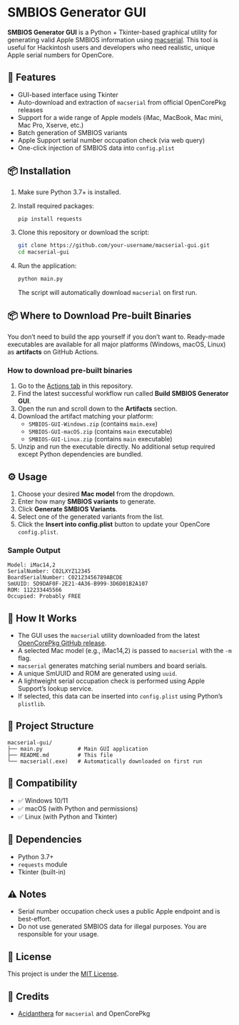 # SMBIOS Generator GUI

**SMBIOS Generator GUI** is a Python + Tkinter-based graphical utility for generating valid Apple SMBIOS information using [macserial](https://github.com/acidanthera/OpenCorePkg). This tool is useful for Hackintosh users and developers who need realistic, unique Apple serial numbers for OpenCore.

## 🚀 Features

* GUI-based interface using Tkinter
* Auto-download and extraction of `macserial` from official OpenCorePkg releases
* Support for a wide range of Apple models (iMac, MacBook, Mac mini, Mac Pro, Xserve, etc.)
* Batch generation of SMBIOS variants
* Apple Support serial number occupation check (via web query)
* One-click injection of SMBIOS data into `config.plist`




## 📦 Installation

1. Make sure Python 3.7+ is installed.
2. Install required packages:

   ```bash
   pip install requests
   ```
3. Clone this repository or download the script:

   ```bash
   git clone https://github.com/your-username/macserial-gui.git
   cd macserial-gui
   ```
4. Run the application:

   ```bash
   python main.py
   ```

   The script will automatically download `macserial` on first run.

## 📦 Where to Download Pre-built Binaries

You don’t need to build the app yourself if you don’t want to. Ready-made executables are available for all major platforms (Windows, macOS, Linux) as **artifacts** on GitHub Actions.

### How to download pre-built binaries

1. Go to the [Actions tab](https://github.com/Edger1ng/macserialGUI/actions) in this repository.
2. Find the latest successful workflow run called **Build SMBIOS Generator GUI**.
3. Open the run and scroll down to the **Artifacts** section.
4. Download the artifact matching your platform:
   - `SMBIOS-GUI-Windows.zip` (contains `main.exe`)
   - `SMBIOS-GUI-macOS.zip` (contains `main` executable)
   - `SMBIOS-GUI-Linux.zip` (contains `main` executable)
5. Unzip and run the executable directly. No additional setup required except Python dependencies are bundled.

## ⚙️ Usage

1. Choose your desired **Mac model** from the dropdown.
2. Enter how many **SMBIOS variants** to generate.
3. Click **Generate SMBIOS Variants**.
4. Select one of the generated variants from the list.
5. Click the **Insert into config.plist** button to update your OpenCore `config.plist`.

### Sample Output

```
Model: iMac14,2
SerialNumber: C02LXYZ12345
BoardSerialNumber: C02123456789ABCDE
SmUUID: 5D9DAF0F-2E21-4A36-B999-3D6D01B2A107
ROM: 112233445566
Occupied: Probably FREE
```

## 🧐 How It Works

* The GUI uses the `macserial` utility downloaded from the latest [OpenCorePkg GitHub release](https://github.com/acidanthera/OpenCorePkg).
* A selected Mac model (e.g., iMac14,2) is passed to `macserial` with the `-m` flag.
* `macserial` generates matching serial numbers and board serials.
* A unique SmUUID and ROM are generated using `uuid`.
* A lightweight serial occupation check is performed using Apple Support’s lookup service.
* If selected, this data can be inserted into `config.plist` using Python’s `plistlib`.

## 📁 Project Structure

```
macserial-gui/
├── main.py           # Main GUI application
├── README.md         # This file
└── macserial(.exe)   # Automatically downloaded on first run
```

## 🧪 Compatibility

* ✅ Windows 10/11
* ✅ macOS (with Python and permissions)
* ✅ Linux (with Python and Tkinter)

## 📌 Dependencies

* Python 3.7+
* `requests` module
* Tkinter (built-in)

## ⚠️ Notes

* Serial number occupation check uses a public Apple endpoint and is best-effort.
* Do not use generated SMBIOS data for illegal purposes. You are responsible for your usage.

## 📄 License

This project is under the [MIT License](LICENSE).

## 🙏 Credits

* [Acidanthera](https://github.com/acidanthera) for `macserial` and OpenCorePkg

